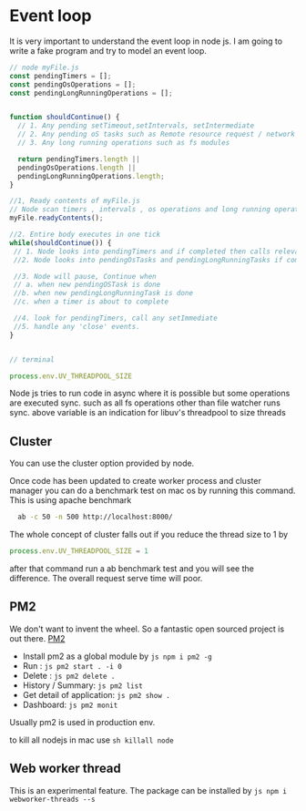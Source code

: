 
# Event loop

It is very important to understand the event loop in node js. I am going to write a fake program and try to model an event loop.


```javascript
// node myFile.js
const pendingTimers = [];
const pendingOsOperations = [];
const pendingLongRunningOperations = [];


function shouldContinue() {
  // 1. Any pending setTimeout,setIntervals, setIntermediate
  // 2. Any pending oS tasks such as Remote resource request / network ops etc
  // 3. Any long running operations such as fs modules

  return pendingTimers.length ||
  pendingOsOperations.length ||
  pendingLongRunningOperations.length;
}

//1, Ready contents of myFile.js
// Node scan timers , intervals , os operations and long running operations and add them into their respective arrays 
myFile.readyContents();

//2. Entire body executes in one tick
while(shouldContinue()) {
 // 1. Node looks into pendingTimers and if completed then calls relevant call backs
 //2. Node looks into pendingOsTasks and pendingLongRunningTasks if completed then calls the relevant callbacks.

 //3. Node will pause, Continue when
 // a. when new pendingOSTask is done
 //b. when new pendingLongRunningTask is done
 //c. when a timer is about to complete

 //4. look for pendingTimers, call any setImmediate
 //5. handle any 'close' events. 
}


// terminal
```

```javascript 
process.env.UV_THREADPOOL_SIZE 
```
Node js tries to run code in async where it is possible but some operations are executed sync. such as all fs operations other than file watcher runs sync. above variable is an indication for libuv's threadpool to size threads

## Cluster

You can use the cluster option provided by node.

Once code has been updated to create worker process and cluster manager you can do a benchmark test on mac os by running this command.
This is using apache benchmark
```sh
  ab -c 50 -n 500 http://localhost:8000/
```

The whole concept of cluster falls out if you reduce the thread size to 1 by 
```js 
process.env.UV_THREADPOOL_SIZE = 1
```

after that command run a ab benchmark test and you will see the difference. The overall request serve time will poor.

## PM2
We don't want to invent the wheel. So a fantastic open sourced project is out there. 
[PM2](http://pm2.keymetrics.io/)

- Install pm2 as a global module by ```js npm i pm2 -g ```
- Run : ```js pm2 start . -i 0  ```
- Delete : ```js pm2 delete . ```
- History / Summary: ```js pm2 list ```
- Get detail of application: ```js pm2 show . ```
- Dashboard: ```js pm2 monit ```

Usually pm2 is used in production env.

to kill all nodejs in mac use ```sh killall node```

## Web worker thread

This is an experimental feature. The package can be installed by ```js npm i webworker-threads --s ```


